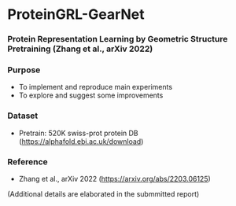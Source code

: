 # ProteinGRL-GearNet
### Protein Representation Learning by Geometric Structure Pretraining (Zhang et al., arXiv 2022)

### Purpose 
- To implement and reproduce main experiments 
- To explore and suggest some improvements

### Dataset 
- Pretrain: 520K swiss-prot protein DB (https://alphafold.ebi.ac.uk/download)

### Reference 
- Zhang et al., arXiv 2022 (https://arxiv.org/abs/2203.06125)

(Additional details are elaborated in the submmitted report)
